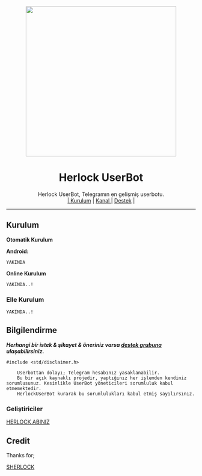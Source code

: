 <div align="center">
  <img src="https://telegra.ph/file/7447d3f91a035ecadfa80.jpg" width="400" height="400">
  <h1> Herlock UserBot </h1>
</div>
<p align="center">
    Herlock UserBot, Telegramın en gelişmiş userbotu. 
    <br>
        <a href="https://github.com/sherlock-exe/TexeraUserBot/blob/master/README.md#kurulum">| Kurulum</a> |
        <a href="https://t.me/TexeraUserBot">Kanal </a> |
        <a href="https://t.me/TexeraSupport">Destek</a> |
    <br>
</p>

----
## Kurulum
**Otomatik Kurulum**


**Android:** 

`YAKINDA`

**Online Kurulum**

`YAKINDA..!`

### Elle Kurulum 

`YAKINDA..!`

## Bilgilendirme
***Herhangi bir istek & şikayet & öneriniz varsa [destek grubuna](https://t.me/HerlockSupport) ulaşabilirsiniz.***

```
#include <std/disclaimer.h>

    Userbottan dolayı; Telegram hesabınız yasaklanabilir.
    Bu bir açık kaynaklı projedir, yaptığınız her işlemden kendiniz sorumlusunuz. Kesinlikle UserBot yöneticileri sorumluluk kabul etmemektedir.
    HerlockUserBot kurarak bu sorumlulukları kabul etmiş sayılırsınız.

```

### Geliştiriciler
  [HERLOCK ABINIZ](https://t.me/tht_herlock)

## Credit
Thanks for;

[SHERLOCK](https://github.com/sherlock_exe)


